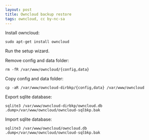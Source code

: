 ```yaml
---
layout: post
title: Owncloud backup restore
tags: owncloud, cc by-nc-sa
---
```


Install owncloud:

```
sudo apt-get install owncloud
```

Run the setup wizard.

Remove config and data folder:

```
rm -fR /var/www/owncloud/{config,data}
```

Copy config and data folder:

```
cp -aR /var/www/owncloud-dirbkp/{config,data} /var/www/owncloud
```

Export sqlite database:

```
sqlite3 /var/www/owncloud-dirbkp/owncloud.db .dump>/var/www/owncloud/owncloud-sqlbkp.bak
```
Import sqlite database:

```
sqlite3 /var/www/owncloud/owncloud.db .dump</var/www/owncloud/owncloud-sqlbkp.bak
```

